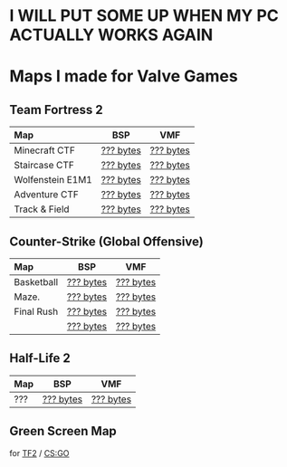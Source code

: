 # I WILL PUT SOME UP WHEN MY PC ACTUALLY WORKS AGAIN
# Maps I made for Valve Games

## Team Fortress 2

| Map                            | BSP                                   | VMF                                   |
|:-------------------------------|:-------------------------------------:|:-------------------------------------:|
| Minecraft CTF                  |  [??? bytes]()                        |  [??? bytes]()                        |
| Staircase CTF                  |  [??? bytes]()                        |  [??? bytes]()                        |
| Wolfenstein E1M1               |  [??? bytes]()                        |  [??? bytes]()                        |
| Adventure CTF                  |  [??? bytes]()                        |  [??? bytes]()                        |
| Track & Field                  |  [??? bytes]()                        |  [??? bytes]()                        |

## Counter-Strike (Global Offensive)

| Map                            | BSP                                   | VMF                                   |
|:-------------------------------|:-------------------------------------:|:-------------------------------------:|
| Basketball                     |  [??? bytes]()                        |  [??? bytes]()                        |
| Maze.                          |  [??? bytes]()                        |  [??? bytes]()                        |
| Final Rush                     |  [??? bytes]()                        |  [??? bytes]()                        |
|                                |  [??? bytes]()                        |  [??? bytes]()                        |

## Half-Life 2

| Map                            | BSP                                   | VMF                                   |
|:-------------------------------|:-------------------------------------:|:-------------------------------------:|
| ???                            |  [??? bytes]()                        |  [??? bytes]()                        |

## Green Screen Map
for [TF2]() / [CS:GO]()
